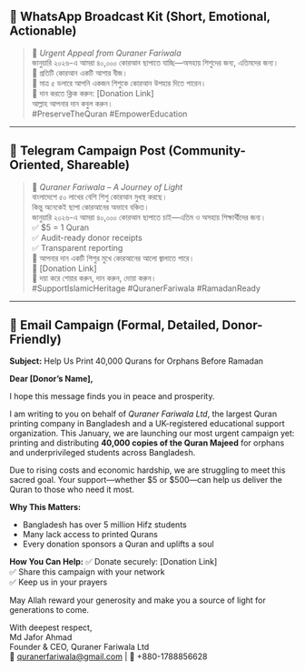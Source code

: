 ﻿
## 📱 WhatsApp Broadcast Kit (Short, Emotional, Actionable)

> 🌟 *Urgent Appeal from Quraner Fariwala*  
> জানুয়ারি ২০২৬-এ আমরা ৪০,০০০ কোরআন ছাপাতে যাচ্ছি—অসহায় শিশুদের জন্য, এতিমদের জন্য।  
> 📖 প্রতিটি কোরআন একটি আশার বীজ।  
> 🤲 মাত্র ৫ ডলারে আপনি একজন শিশুকে কোরআন উপহার দিতে পারেন।  
> 📩 দান করতে ক্লিক করুন: [Donation Link]  
> আল্লাহ আপনার দান কবুল করুন।  
> #PreserveTheQuran #EmpowerEducation

---

## 📢 Telegram Campaign Post (Community-Oriented, Shareable)

> 🕌 *Quraner Fariwala – A Journey of Light*  
> বাংলাদেশে ৫০ লাখের বেশি শিশু কোরআন মুখস্থ করছে।  
> কিন্তু অনেকেই ছাপা কোরআনের অভাবে বঞ্চিত।  
> জানুয়ারি ২০২৬-এ আমরা ৪০,০০০ কোরআন ছাপাতে চাই—এতিম ও অসহায় শিক্ষার্থীদের জন্য।  
> ✅ $5 = 1 Quran  
> ✅ Audit-ready donor receipts  
> ✅ Transparent reporting  
> 🤲 আপনার দান একটি শিশুর মুখে কোরআনের আলো জ্বালাতে পারে।  
> 🔗 [Donation Link]  
> 📢 দয়া করে শেয়ার করুন, দান করুন, দোয়া করুন।  
> #SupportIslamicHeritage #QuranerFariwala #RamadanReady

---

## 📧 Email Campaign (Formal, Detailed, Donor-Friendly)

**Subject:** Help Us Print 40,000 Qurans for Orphans Before Ramadan

**Dear [Donor’s Name],**

I hope this message finds you in peace and prosperity.

I am writing to you on behalf of *Quraner Fariwala Ltd*, the largest Quran printing company in Bangladesh and a UK-registered educational support organization. This January, we are launching our most urgent campaign yet: printing and distributing **40,000 copies of the Quran Majeed** for orphans and underprivileged students across Bangladesh.

Due to rising costs and economic hardship, we are struggling to meet this sacred goal. Your support—whether $5 or $500—can help us deliver the Quran to those who need it most.

**Why This Matters:**
- Bangladesh has over 5 million Hifz students  
- Many lack access to printed Qurans  
- Every donation sponsors a Quran and uplifts a soul

**How You Can Help:**
✅ Donate securely: [Donation Link]  
✅ Share this campaign with your network  
✅ Keep us in your prayers

May Allah reward your generosity and make you a source of light for generations to come.

With deepest respect,  
Md Jafor Ahmad  
Founder & CEO, Quraner Fariwala Ltd  
📧 quranerfariwala@gmail.com | 📱 +880-1788856628

